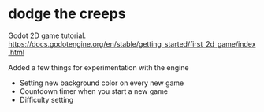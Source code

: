 # dodge the creeps
Godot 2D game tutorial.  
https://docs.godotengine.org/en/stable/getting_started/first_2d_game/index.html

Added a few things for experimentation with the engine
- Setting new background color on every new game
- Countdown timer when you start a new game
- Difficulty setting
